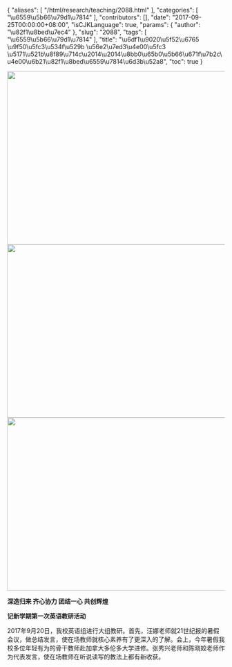 {
    "aliases": [
        "/html/research/teaching/2088.html"
    ],
    "categories": [
        "\u6559\u5b66\u79d1\u7814"
    ],
    "contributors": [],
    "date": "2017-09-25T00:00:00+08:00",
    "isCJKLanguage": true,
    "params": {
        "author": "\u82f1\u8bed\u7ec4"
    },
    "slug": "2088",
    "tags": [
        "\u6559\u5b66\u79d1\u7814"
    ],
    "title": "\u6df1\u9020\u5f52\u6765 \u9f50\u5fc3\u534f\u529b \u56e2\u7ed3\u4e00\u5fc3 \u5171\u521b\u8f89\u714c\u2014\u2014\u8bb0\u65b0\u5b66\u671f\u7b2c\u4e00\u6b21\u82f1\u8bed\u6559\u7814\u6d3b\u52a8",
    "toc": true
}


<img
    src="https://cdn.tfls.online/mirror/full/31b14b3e385bee189ce7b1cb43254c8c5ed99cec.jpg"
    style="display:block;margin-left:auto;margin-right:auto;"
    decoding="async"
    fetchpriority="auto"
    loading="lazy"
    height="400"
    width="600"
/>
<img
    src="https://cdn.tfls.online/mirror/full/7db127c4177dee795d320a3d095df1b5590ea309.jpg"
    style="display:block;margin-left:auto;margin-right:auto;"
    decoding="async"
    fetchpriority="auto"
    loading="lazy"
    height="400"
    width="600"
/>
<img
    src="https://cdn.tfls.online/mirror/full/8d437aa41ee38c32ef6030f16b410fcc4494dd82.jpg"
    style="display:block;margin-left:auto;margin-right:auto;"
    decoding="async"
    fetchpriority="auto"
    loading="lazy"
    height="400"
    width="600"
/>







**深造归来 齐心协力 团结一心 共创辉煌**




**记新学期第一次英语教研活动**




2017年9月20日，我校英语组进行大组教研。首先，汪娜老师就21世纪报的暑假会议，做总结发言，使在场教师就核心素养有了更深入的了解。会上，今年暑假我校多位年轻有为的骨干教师赴加拿大多伦多大学进修。张秀兴老师和陈晓姣老师作为代表发言，使在场教师在听说读写的教法上都有新收获。



